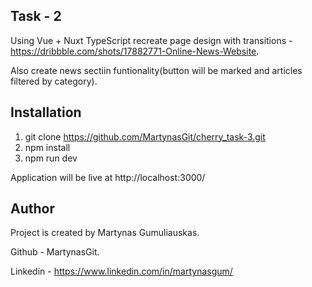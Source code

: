 
## Task - 2
Using  Vue + Nuxt  TypeScript recreate page design with transitions - https://dribbble.com/shots/17882771-Online-News-Website.

Also create news sectiin funtionality(button will be marked and articles filtered by category).


## Installation

1. git clone https://github.com/MartynasGit/cherry_task-3.git
2. npm install
3. npm run dev

Application will be live at http://localhost:3000/

## Author

Project is created by Martynas Gumuliauskas.

Github - MartynasGit.

Linkedin - https://www.linkedin.com/in/martynasgum/